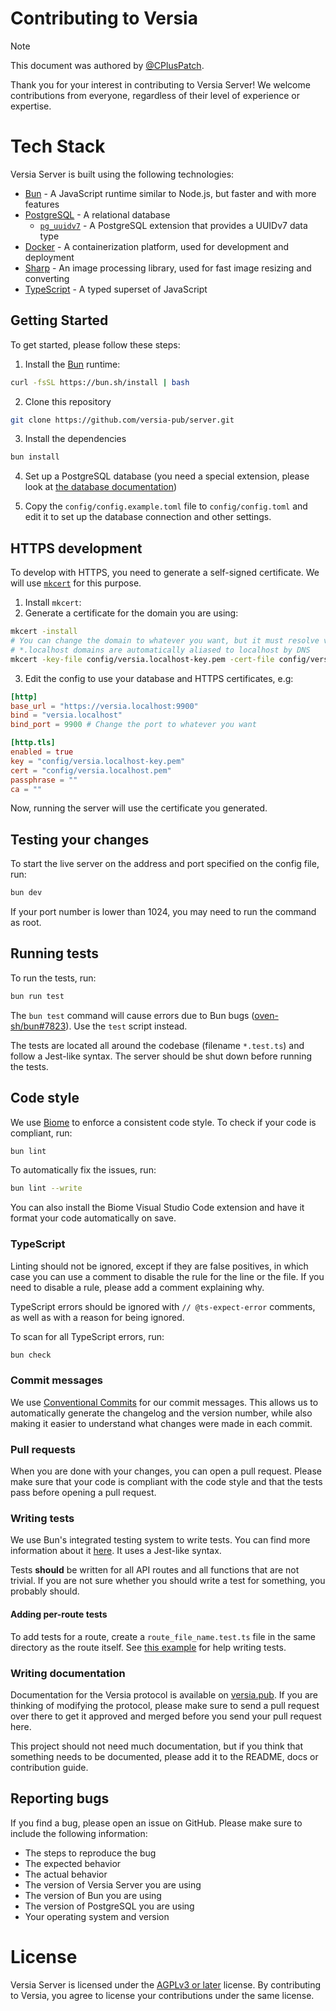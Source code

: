# Contributing to Versia

> [!NOTE]
> This document was authored by [@CPlusPatch](https://github.com/CPlusPatch).

Thank you for your interest in contributing to Versia Server! We welcome contributions from everyone, regardless of their level of experience or expertise.

# Tech Stack

Versia Server is built using the following technologies:

- [Bun](https://bun.sh) - A JavaScript runtime similar to Node.js, but faster and with more features
- [PostgreSQL](https://www.postgresql.org/) - A relational database
  - [`pg_uuidv7`](https://github.com/fboulnois/pg_uuidv7) - A PostgreSQL extension that provides a UUIDv7 data type
- [Docker](https://www.docker.com/) - A containerization platform, used for development and deployment
- [Sharp](https://sharp.pixelplumbing.com/) - An image processing library, used for fast image resizing and converting
- [TypeScript](https://www.typescriptlang.org/) - A typed superset of JavaScript

## Getting Started

To get started, please follow these steps:

1. Install the [Bun](https://bun.sh) runtime:
```sh
curl -fsSL https://bun.sh/install | bash
```
2. Clone this repository

```bash
git clone https://github.com/versia-pub/server.git
```

3. Install the dependencies

```bash
bun install
```

4. Set up a PostgreSQL database (you need a special extension, please look at [the database documentation](docs/database.md))

5. Copy the `config/config.example.toml` file to `config/config.toml` and edit it to set up the database connection and other settings.

## HTTPS development

To develop with HTTPS, you need to generate a self-signed certificate. We will use [`mkcert`](https://github.com/FiloSottile/mkcert) for this purpose.

1. Install `mkcert`:
2. Generate a certificate for the domain you are using:
```sh
mkcert -install
# You can change the domain to whatever you want, but it must resolve via /etc/hosts
# *.localhost domains are automatically aliased to localhost by DNS
mkcert -key-file config/versia.localhost-key.pem -cert-file config/versia.localhost.pem versia.localhost
```
3. Edit the config to use your database and HTTPS certificates, e.g:
```toml
[http]
base_url = "https://versia.localhost:9900"
bind = "versia.localhost"
bind_port = 9900 # Change the port to whatever you want

[http.tls]
enabled = true
key = "config/versia.localhost-key.pem"
cert = "config/versia.localhost.pem"
passphrase = ""
ca = ""
```

Now, running the server will use the certificate you generated.

## Testing your changes

To start the live server on the address and port specified on the config file, run:
```sh
bun dev
```

If your port number is lower than 1024, you may need to run the command as root.

## Running tests

To run the tests, run:
```sh
bun run test
```

The `bun test` command will cause errors due to Bun bugs ([oven-sh/bun#7823](https://github.com/oven-sh/bun/issues/7823)). Use the `test` script instead.

The tests are located all around the codebase (filename `*.test.ts`) and follow a Jest-like syntax. The server should be shut down before running the tests.

## Code style

We use [Biome](https://biomejs.dev) to enforce a consistent code style. To check if your code is compliant, run:

```sh
bun lint
```

To automatically fix the issues, run:
```sh
bun lint --write
```

You can also install the Biome Visual Studio Code extension and have it format your code automatically on save.

### TypeScript

Linting should not be ignored, except if they are false positives, in which case you can use a comment to disable the rule for the line or the file. If you need to disable a rule, please add a comment explaining why.

TypeScript errors should be ignored with `// @ts-expect-error` comments, as well as with a reason for being ignored.

To scan for all TypeScript errors, run:
```sh
bun check
```

### Commit messages

We use [Conventional Commits](https://www.conventionalcommits.org) for our commit messages. This allows us to automatically generate the changelog and the version number, while also making it easier to understand what changes were made in each commit.

### Pull requests

When you are done with your changes, you can open a pull request. Please make sure that your code is compliant with the code style and that the tests pass before opening a pull request.

### Writing tests

We use Bun's integrated testing system to write tests. You can find more information about it [here](https://bun.sh/docs/cli/test). It uses a Jest-like syntax.

Tests **should** be written for all API routes and all functions that are not trivial. If you are not sure whether you should write a test for something, you probably should.

#### Adding per-route tests

To add tests for a route, create a `route_file_name.test.ts` file in the same directory as the route itself. See [this example](/api/api/v1/timelines/home.test.ts) for help writing tests.

### Writing documentation

Documentation for the Versia protocol is available on [versia.pub](https://versia.pub/). If you are thinking of modifying the protocol, please make sure to send a pull request over there to get it approved and merged before you send your pull request here.

This project should not need much documentation, but if you think that something needs to be documented, please add it to the README, docs or contribution guide.

## Reporting bugs

If you find a bug, please open an issue on GitHub. Please make sure to include the following information:

- The steps to reproduce the bug
- The expected behavior
- The actual behavior
- The version of Versia Server you are using
- The version of Bun you are using
- The version of PostgreSQL you are using
- Your operating system and version

# License

Versia Server is licensed under the [AGPLv3 or later](https://www.gnu.org/licenses/agpl-3.0.en.html) license. By contributing to Versia, you agree to license your contributions under the same license.